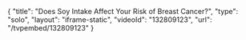 {
    "title": "Does Soy Intake Affect Your Risk of Breast Cancer?",
    "type": "solo",
    "layout": "iframe-static",
    "videoId": "132809123",
    "url": "\/tvpembed\/132809123"
}